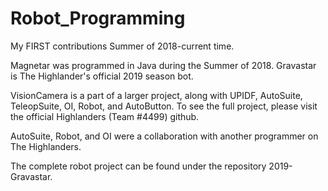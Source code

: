 # Robot_Programming
My FIRST contributions Summer of 2018-current time.

Magnetar was programmed in Java during the Summer of 2018. Gravastar is The Highlander's official 2019 season bot.

VisionCamera is a part of a larger project, along with UPIDF, AutoSuite, TeleopSuite, OI, Robot, and AutoButton. To see the full project, please visit the official Highlanders (Team #4499) github.

AutoSuite, Robot, and OI were a collaboration with another programmer on The Highlanders.

The complete robot project can be found under the repository 2019-Gravastar.
